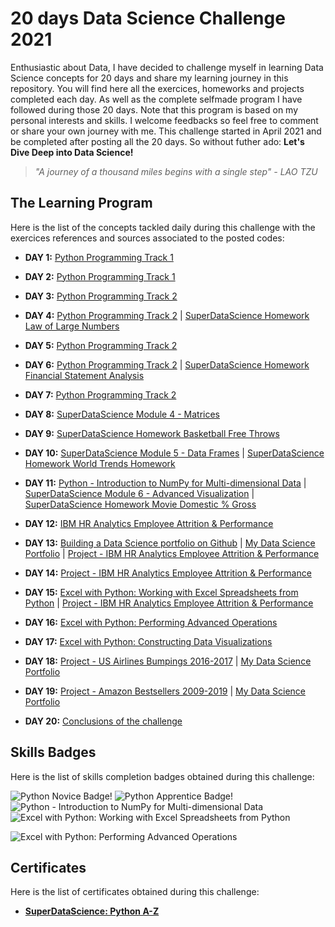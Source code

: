 # 20 days Data Science Challenge 2021  

Enthusiastic about Data, I have decided to challenge myself in learning Data Science concepts for 20 days and share my learning journey in this repository. You will find here all the exercices, homeworks and projects completed each day. As well as the complete selfmade program I have followed during those 20 days. Note that this program is based on my personal interests and skills. I welcome feedbacks so feel free to comment or share your own journey with me. This challenge started in April 2021 and be completed after posting all the 20 days. So without futher ado: **Let's Dive Deep into Data Science!**  

 > *"A journey of a thousand miles begins with a single step" - LAO TZU*  

  
## The Learning Program  

Here is the list of the concepts tackled daily during this challenge with the exercices references and sources associated to the posted codes: 

- **DAY 1:** [Python Programming Track 1](https://www.skillsoft.com/journey/python-novice-to-pythonista-1fe73a9b-d238-477e-bc15-273e52f8b7ba?track=55115d32-0d94-45bb-9aa9-53a71fe81b83)  

- **DAY 2:** [Python Programming Track 1](https://www.skillsoft.com/journey/python-novice-to-pythonista-1fe73a9b-d238-477e-bc15-273e52f8b7ba?track=55115d32-0d94-45bb-9aa9-53a71fe81b83)  

- **DAY 3:** [Python Programming Track 2](https://www.skillsoft.com/journey/python-novice-to-pythonista-1fe73a9b-d238-477e-bc15-273e52f8b7ba?track=a240f579-6c45-4716-8f6c-64d473ab9ece)  

- **DAY 4:** [Python Programming Track 2](https://www.skillsoft.com/journey/python-novice-to-pythonista-1fe73a9b-d238-477e-bc15-273e52f8b7ba?track=a240f579-6c45-4716-8f6c-64d473ab9ece) | [SuperDataScience Homework Law of Large Numbers](https://www.superdatascience.com/courses/python-programming/module-2/homework-law-of-large-numbers-2)  

- **DAY 5:** [Python Programming Track 2](https://www.skillsoft.com/journey/python-novice-to-pythonista-1fe73a9b-d238-477e-bc15-273e52f8b7ba?track=a240f579-6c45-4716-8f6c-64d473ab9ece)  

- **DAY 6:** [Python Programming Track 2](https://www.skillsoft.com/journey/python-novice-to-pythonista-1fe73a9b-d238-477e-bc15-273e52f8b7ba?track=a240f579-6c45-4716-8f6c-64d473ab9ece) | [SuperDataScience Homework Financial Statement Analysis](https://www.superdatascience.com/courses/python-programming/module-3/homework-financial-statement)

- **DAY 7:** [Python Programming Track 2](https://www.skillsoft.com/journey/python-novice-to-pythonista-1fe73a9b-d238-477e-bc15-273e52f8b7ba?track=a240f579-6c45-4716-8f6c-64d473ab9ece)

- **DAY 8:** [SuperDataScience Module 4 - Matrices](https://www.superdatascience.com/courses/python-programming/module-4/homework-basketball-free-throws-2)  

- **DAY 9:** [SuperDataScience Homework Basketball Free Throws](https://www.superdatascience.com/courses/python-programming/module-4/homework-basketball-free-throws-2)  

- **DAY 10:** [SuperDataScience Module 5 - Data Frames](https://www.superdatascience.com/courses/python-programming/module-5/importing-data-into-python) | [SuperDataScience Homework World Trends Homework](https://www.superdatascience.com/courses/python-programming/module-5/homework-world-trends-2)  

- **DAY 11:** [Python - Introduction to NumPy for Multi-dimensional Data](https://bred.percipio.com/courses/142a6430-d900-11e8-8a17-cfd888227de4/videos/586440c0-d901-11e8-8a17-cfd888227de4?tab=content) | [SuperDataScience Module 6 - Advanced Visualization](https://www.superdatascience.com/courses/python-programming/module-6/homework-movie-domestic-gross) | [SuperDataScience Homework Movie Domestic % Gross](https://www.superdatascience.com/courses/python-programming/module-6/homework-movie-domestic-gross)  

- **DAY 12:** [IBM HR Analytics Employee Attrition & Performance](https://www.kaggle.com/pavansubhasht/ibm-hr-analytics-attrition-dataset)  

- **DAY 13:** [Building a Data Science portfolio on Github](https://www.youtube.com/watch?v=1aXk2RViq3c&ab_channel=KenJee) | [My Data Science Portfolio](https://sandratrar.github.io/DataScience_Portfolio/) | [Project - IBM HR Analytics Employee Attrition & Performance](https://www.kaggle.com/pavansubhasht/ibm-hr-analytics-attrition-dataset)  

- **DAY 14:** [Project - IBM HR Analytics Employee Attrition & Performance](https://www.kaggle.com/pavansubhasht/ibm-hr-analytics-attrition-dataset)  

- **DAY 15:** [Excel with Python: Working with Excel Spreadsheets from Python](https://bred.percipio.com/courses/31dbd42e-0b18-4b8a-80ed-6c07fb8e32eb/videos/c55809ee-dd83-491c-bf08-f5132415c829) | [Project - IBM HR Analytics Employee Attrition & Performance](https://www.kaggle.com/pavansubhasht/ibm-hr-analytics-attrition-dataset)  

- **DAY 16:** [Excel with Python: Performing Advanced Operations](https://bred.percipio.com/courses/1662d5d2-e88a-43fe-a518-48afbd47ef47/videos/7478bee1-5707-4d39-8178-97081fcb0666)  

- **DAY 17:** [Excel with Python: Constructing Data Visualizations](https://bred.percipio.com/courses/f3d1826e-9ab5-423b-8f26-896576cf37f0/videos/c81f74ba-0be1-4242-a632-da763c5b7900)  

- **DAY 18:** [Project - US Airlines Bumpings 2016-2017](https://github.com/SandratraR/DataScience_Portfolio/blob/main/Project_Airlines_Bumpings.md) | [My Data Science Portfolio](https://sandratrar.github.io/DataScience_Portfolio/)  

- **DAY 19:** [Project - Amazon Bestsellers 2009-2019](https://sandratrar.github.io/DataScience_Portfolio/Project_Amazon_bestsellers.html) | [My Data Science Portfolio](https://sandratrar.github.io/DataScience_Portfolio/)  

- **DAY 20:** [Conclusions of the challenge](Day20.md)  
 
## Skills Badges 

Here is the list of skills completion badges obtained during this challenge:  

![Python Novice Badge!](https://eu.api.accredible.com/v1/frontend/credential_website_embed_image/badge/742089) ![Python Apprentice Badge!](https://eu.api.accredible.com/v1/frontend/credential_website_embed_image/badge/776010) ![Python - Introduction to NumPy for Multi-dimensional Data](https://eu.api.accredible.com/v1/frontend/credential_website_embed_image/badge/792309) ![Excel with Python: Working with Excel Spreadsheets from Python](https://eu.api.accredible.com/v1/frontend/credential_website_embed_image/badge/862935)  

![Excel with Python: Performing Advanced Operations](https://eu.api.accredible.com/v1/frontend/credential_website_embed_image/badge/866934)  

## Certificates 

Here is the list of certificates obtained during this challenge:  

- [**SuperDataScience: Python A-Z**](https://sds-platform-public.s3.us-east-2.amazonaws.com/users/pPpxDpzGydQGPJn9r/course-certificates/mhC2Z2Hu9y3mKN3M7.pdf)  



  

